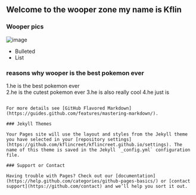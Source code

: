 ## Welcome to the wooper zone my name is Kflin  


### Wooper pics 
![image](src)

- Bulleted
- List
### reasons why wooper is the best pokemon ever 
1.he is the best pokemon ever  
2.he is the cutest pokemon ever 
3.he is also really cool                                                                                                            4.he just is 

```

For more details see [GitHub Flavored Markdown](https://guides.github.com/features/mastering-markdown/).

### Jekyll Themes

Your Pages site will use the layout and styles from the Jekyll theme you have selected in your [repository settings](https://github.com/kflincreet/kflincreet.github.io/settings). The name of this theme is saved in the Jekyll `_config.yml` configuration file.

### Support or Contact

Having trouble with Pages? Check out our [documentation](https://help.github.com/categories/github-pages-basics/) or [contact support](https://github.com/contact) and we’ll help you sort it out.
